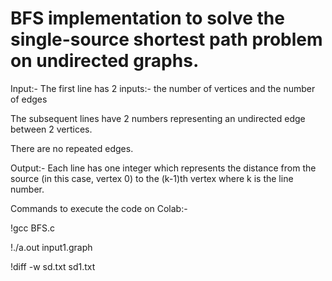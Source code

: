 <h1> BFS implementation to solve the single-source shortest path problem on undirected graphs. </h1>

Input:-
The first line has 2 inputs:- the number of vertices and the number of edges

The subsequent lines have 2 numbers representing an undirected edge between 2 vertices.

There are no repeated edges.

Output:-
Each line has one integer which represents the distance from the source (in this case, vertex 0) to the (k-1)th vertex where k is the line number.

Commands to execute the code on Colab:-

!gcc BFS.c

!./a.out input1.graph

!diff -w sd.txt sd1.txt
